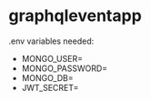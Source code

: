 # graphqleventapp

.env variables needed:

- MONGO_USER=
- MONGO_PASSWORD=
- MONGO_DB= 
- JWT_SECRET=

